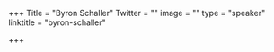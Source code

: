 +++
Title = "Byron Schaller"
Twitter = ""
image = ""
type = "speaker"
linktitle = "byron-schaller"

+++


